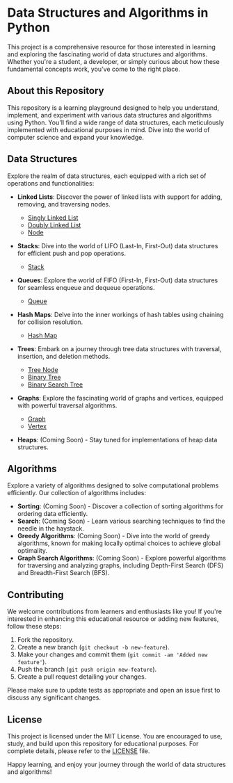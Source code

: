 # Data Structures and Algorithms in Python

This project is a comprehensive resource for those interested in learning and exploring the fascinating world of data structures and algorithms. Whether you're a student, a developer, or simply curious about how these fundamental concepts work, you've come to the right place.

## About this Repository

This repository is a learning playground designed to help you understand, implement, and experiment with various data structures and algorithms using Python. You'll find a wide range of data structures, each meticulously implemented with educational purposes in mind. Dive into the world of computer science and expand your knowledge.

## Data Structures

Explore the realm of data structures, each equipped with a rich set of operations and functionalities:

- **Linked Lists**: Discover the power of linked lists with support for adding, removing, and traversing nodes.
    - [Singly Linked List](DataStructures/LinkedLists/linked_list.py)
    - [Doubly Linked List](DataStructures/LinkedLists/doubly_linked_list.py)
    - [Node](DataStructures/LinkedLists/node.py)

- **Stacks**: Dive into the world of LIFO (Last-In, First-Out) data structures for efficient push and pop operations.
    - [Stack](DataStructures/Stacks_and_Queues/queue.py)  

- **Queues**: Explore the world of FIFO (First-In, First-Out) data structures for seamless enqueue and dequeue operations.
    - [Queue](DataStructures/Stacks_and_Queues/queue.py)

- **Hash Maps**: Delve into the inner workings of hash tables using chaining for collision resolution.
    - [Hash Map](DataStructures/HashMap/hash_map.py)

- **Trees**: Embark on a journey through tree data structures with traversal, insertion, and deletion methods.
    - [Tree Node](DataStructures/Trees/tree_node.py)
    - [Binary Tree](DataStructures/Trees/binary_tree_node.py)
    - [Binary Search Tree](DataStructures/Trees/binary_search_tree_node.py)

- **Graphs**: Explore the fascinating world of graphs and vertices, equipped with powerful traversal algorithms.
    - [Graph](DataStructures/Graphs/graph.py)
    - [Vertex](DataStructures/Graphs/vertex.py) 

- **Heaps**: (Coming Soon) - Stay tuned for implementations of heap data structures.

## Algorithms  

Explore a variety of algorithms designed to solve computational problems efficiently. Our collection of algorithms includes:

- **Sorting**: (Coming Soon) - Discover a collection of sorting algorithms for ordering data efficiently.
- **Search**: (Coming Soon) - Learn various searching techniques to find the needle in the haystack.
- **Greedy Algorithms**: (Coming Soon) - Dive into the world of greedy algorithms, known for making locally optimal choices to achieve global optimality.
- **Graph Search Algorithms**: (Coming Soon) - Explore powerful algorithms for traversing and analyzing graphs, including Depth-First Search (DFS) and Breadth-First Search (BFS).


## Contributing

We welcome contributions from learners and enthusiasts like you! If you're interested in enhancing this educational resource or adding new features, follow these steps:

1. Fork the repository.
2. Create a new branch (`git checkout -b new-feature`).
3. Make your changes and commit them (`git commit -am 'Added new feature'`).
4. Push the branch (`git push origin new-feature`).
5. Create a pull request detailing your changes.

Please make sure to update tests as appropriate and open an issue first to discuss any significant changes.

## License

This project is licensed under the MIT License. You are encouraged to use, study, and build upon this repository for educational purposes. For complete details, please refer to the [LICENSE](LICENSE.md) file.

Happy learning, and enjoy your journey through the world of data structures and algorithms!
